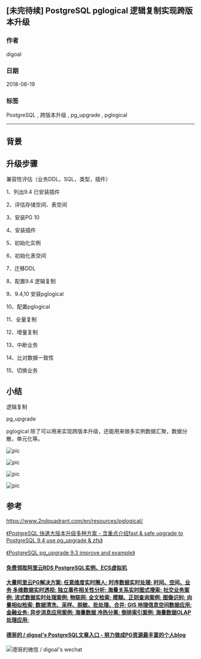 ## [未完待续] PostgreSQL pglogical 逻辑复制实现跨版本升级 
                                                         
### 作者                                                         
digoal                                                         
                                                         
### 日期                                                         
2018-06-19                                                      
                                                         
### 标签                                                         
PostgreSQL , 跨版本升级 , pg_upgrade , pglogical
                                                         
----                                                         
                                                         
## 背景  

## 升级步骤
兼容性评估（业务DDL，SQL，类型，插件）

1、列出9.4 已安装插件

2、评估存储空间、表空间

3、安装PG 10

4、安装插件

5、初始化实例

6、初始化表空间

7、迁移DDL

8、配置9.4 逻辑复制

9、9.4,10 安装pglogical 

10、配置pglogical

11、全量复制

12、增量复制

13、中断业务

14、比对数据一致性

15、切换业务


## 小结

逻辑复制

pg_upgrade

pglogical 除了可以用来实现跨版本升级，还能用来做多实例数据汇聚，数据分散，单元化等。

![pic](20180619_01_pic_001.png)

![pic](20180619_01_pic_002.png)

![pic](20180619_01_pic_003.png)

![pic](20180619_01_pic_004.png)

## 参考
https://www.2ndquadrant.com/en/resources/pglogical/

[《PostgreSQL 快速大版本升级多种方案 - 含重点介绍fast & safe upgrade to PostgreSQL 9.4 use pg_upgrade & zfs》](../201412/20141219_01.md)  

[《PostgreSQL pg_upgrade 9.3 improve and example》](../201305/20130520_01.md)  
  
  
  
  
  
  
  
  
  
  
  
  
  
  
  
  
  
  
  
  
  
  
  
  
  
  
  
  
  
  
  
  
  
  
  
  
  
#### [免费领取阿里云RDS PostgreSQL实例、ECS虚拟机](https://www.aliyun.com/database/postgresqlactivity "57258f76c37864c6e6d23383d05714ea")
  
  
#### [大量阿里云PG解决方案: 任意维度实时圈人; 时序数据实时处理; 时间、空间、业务 多维数据实时透视; 独立事件相关性分析; 海量关系实时图式搜索; 社交业务案例; 流式数据实时处理案例; 物联网; 全文检索; 模糊、正则查询案例; 图像识别; 向量相似检索; 数据清洗、采样、脱敏、批处理、合并; GIS 地理信息空间数据应用; 金融业务; 异步消息应用案例; 海量数据 冷热分离; 倒排索引案例; 海量数据OLAP处理应用;](https://yq.aliyun.com/topic/118 "40cff096e9ed7122c512b35d8561d9c8")
  
  
#### [德哥的 / digoal's PostgreSQL文章入口 - 努力做成PG资源最丰富的个人blog](https://github.com/digoal/blog/blob/master/README.md "22709685feb7cab07d30f30387f0a9ae")
  
  
![德哥的微信 / digoal's wechat](../pic/digoal_weixin.jpg "f7ad92eeba24523fd47a6e1a0e691b59")
  
